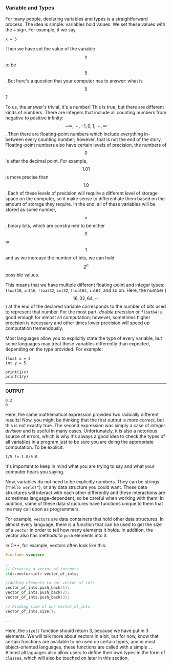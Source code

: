### Variable and Types

For many people, declaring variables and types is a straightforward process. 
The idea is simple: variables hold values. 
We set these values with the `=` sign.
For example, if we say 

```
x = 5
```
Then we have set the value of the variable $$x$$ to be $$5$$. 
But here's a question that your computer has to answer: what is $$5$$?

To us, the answer's trivial, it's a number! 
This is true, but there are different kinds of numbers. 
There are integers that include all counting numbers from negative to positive infinity: $$-\infty, \cdots, -1, 0, 1, \cdots, \infty$$. 
Then there are floating-point numbers which include everything in-between every counting number; however, that is not the end of the story. 
Floating-point numbers also have certain levels of precision, the numbers of $$0$$'s after the decimal point. 
For example, $$1.01$$ is more precise than $$1.0$$.
Each of these levels of precision will require a different level of storage space on the computer, so it make sense to differentiate them based on the amount of storage they require.
In the end, all of these variables will be stored as some number, $$n$$, binary bits, which are constrained to be either $$0$$ or $$1$$ and as we increase the number of bits, we can hold $$2^n$$ possible values. 

This means that we have multiple different floating-point and integer types: `float16`, `int16`, `float32`, `int32`, `float64`, `int64`, and so on. 
Here, the number ($$16, 32, 64,\cdots$$) at the end of the declared variable corresponds to the number of bits used to represent that number.
For the most part, *double precision* or `float64` is good enough for almost all computation; however, sometimes higher precision is necessary and other times lower precision will speed up computation tremendously. 

Most languages allow you to explicitly state the type of every variable, but some languages may treat these variables differently than expected, depending on the type provided. 
For example:

```
float x = 5
int y = 5

print(1/x)
print(1/y)
```

----
**OUTPUT**
```
0.2
0
```

Here, the same mathematical expression provided two radically different results!
Now, you might be thinking that the first output is *more correct*, but this is not exactly true. 
The second expression was simply a case of *integer division* and is useful in many cases. 
Unfortunately, it is also a notorious source of errors, which is why it's always a good idea to check the types of all variables in a program just to be sure you are doing the appropriate computation. 
To be explicit:

```
1/5 != 1.0/5.0
```

It's important to keep in mind what you are trying to say and what your computer hears you saying.

Now, variables do not need to be explicitly numbers. 
They can be strings (`"hello world!"`), or any data structure you could want. 
These data structures will interact with each other differently and these interactions are sometimes language-dependent, so be careful when working with them!
In addition, some of these data structures have functions unique to them that me may call upon as programmers.

For example, `vectors` are data containers that hold other data structures. 
In almost every language, there is a function that can be used to get the size of a `vector` in order to tell how many elements it holds. 
In addition, the vector also has methods to `push` elements into it.

In C++, for example, vectors often look like this:

```cpp
#include <vector>

...
// Creating a vector of integers
std::vector<int> vector_of_ints;

//Adding elements to our vector_of_ints
vector_of_ints.push_back(1);
vector_of_ints.push_back(2);
vector_of_ints.push_back(3);

// Finding size of our vector_of_ints
vector_of_ints.size();

...
```

Here, the `size()` function should return 3, because we have put in 3 elements.
We will talk more about vectors in a bit, but for now, know that certain functions are available to be used on certain types, and in most object-oriented languages, these functions are called with a simple `.`.
Almost all laguages also allow users to define their own types in the form of `classes`, which will also be touched on later in this section.

 
<script>
MathJax.Hub.Queue(["Typeset",MathJax.Hub]);
</script>
$$ 
\newcommand{\d}{\mathrm{d}}
\newcommand{\bff}{\boldsymbol{f}}
\newcommand{\bfg}{\boldsymbol{g}}
\newcommand{\bfp}{\boldsymbol{p}}
\newcommand{\bfq}{\boldsymbol{q}}
\newcommand{\bfx}{\boldsymbol{x}}
\newcommand{\bfu}{\boldsymbol{u}}
\newcommand{\bfv}{\boldsymbol{v}}
\newcommand{\bfA}{\boldsymbol{A}}
\newcommand{\bfB}{\boldsymbol{B}}
\newcommand{\bfC}{\boldsymbol{C}}
\newcommand{\bfM}{\boldsymbol{M}}
\newcommand{\bfJ}{\boldsymbol{J}}
\newcommand{\bfR}{\boldsymbol{R}}
\newcommand{\bfT}{\boldsymbol{T}}
\newcommand{\bfomega}{\boldsymbol{\omega}}
\newcommand{\bftau}{\boldsymbol{\tau}}
$$

